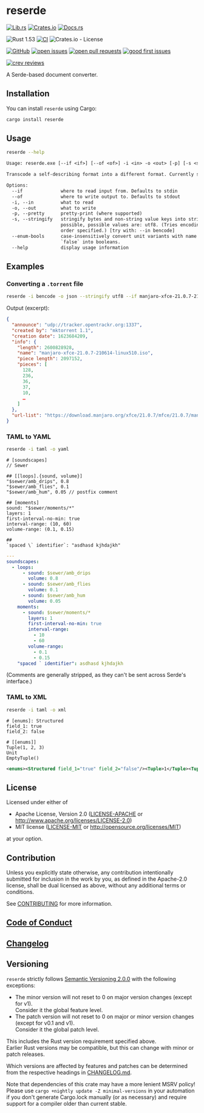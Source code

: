 # reserde

[![Lib.rs](https://img.shields.io/badge/Lib.rs-*-84f)](https://lib.rs/crates/reserde)
[![Crates.io](https://img.shields.io/crates/v/reserde)](https://crates.io/crates/reserde)
[![Docs.rs](https://docs.rs/reserde/badge.svg)](https://docs.rs/reserde)

![Rust 1.53](https://img.shields.io/static/v1?logo=Rust&label=&message=1.53&color=grey)
[![CI](https://github.com/Tamschi/reserde/workflows/CI/badge.svg?branch=develop)](https://github.com/Tamschi/reserde/actions?query=workflow%3ACI+branch%3Adevelop)
![Crates.io - License](https://img.shields.io/crates/l/reserde/0.0.2)

[![GitHub](https://img.shields.io/static/v1?logo=GitHub&label=&message=%20&color=grey)](https://github.com/Tamschi/reserde)
[![open issues](https://img.shields.io/github/issues-raw/Tamschi/reserde)](https://github.com/Tamschi/reserde/issues)
[![open pull requests](https://img.shields.io/github/issues-pr-raw/Tamschi/reserde)](https://github.com/Tamschi/reserde/pulls)
[![good first issues](https://img.shields.io/github/issues-raw/Tamschi/reserde/good%20first%20issue?label=good+first+issues)](https://github.com/Tamschi/reserde/contribute)

[![crev reviews](https://web.crev.dev/rust-reviews/badge/crev_count/reserde.svg)](https://web.crev.dev/rust-reviews/crate/reserde/)

A Serde-based document converter.

## Installation

You can install `reserde` using Cargo:

```cmd
cargo install reserde
```

## Usage

```sh
reserde --help
```

```txt
Usage: reserde.exe [--if <if>] [--of <of>] -i <in> -o <out> [-p] [-s <stringify...>] [--enum-bools]

Transcode a self-describing format into a different format. Currently supports Bencode, Bincode (--out only), CBOR, JSON (--pretty), TAML (--in only), XML, x-www-form-urlencoded (as urlencoded) and YAML. All names are lowercase.

Options:
  --if              where to read input from. Defaults to stdin
  --of              where to write output to. Defaults to stdout
  -i, --in          what to read
  -o, --out         what to write
  -p, --pretty      pretty-print (where supported)
  -s, --stringify   stringify bytes and non-string value keys into strings where
                    possible, possible values are: utf8. (Tries encodings in the
                    order specified.) [try with: --in bencode]
  --enum-bools      case-insensitively convert unit variants with name `true` or
                    `false` into booleans.
  --help            display usage information
```

## Examples

### Converting a `.torrent` file

```sh
reserde -i bencode -o json --stringify utf8 --if manjaro-xfce-21.0.7-210614-linux510.iso.torrent
```

Output (excerpt):

```json
{
  "announce": "udp://tracker.opentrackr.org:1337",
  "created by": "mktorrent 1.1",
  "creation date": 1623684209,
  "info": {
    "length": 2600828928,
    "name": "manjaro-xfce-21.0.7-210614-linux510.iso",
    "piece length": 2097152,
    "pieces": [
      128,
      236,
      36,
      37,
      10,
      …
    ]
  },
  "url-list": "https://download.manjaro.org/xfce/21.0.7/mfce/21.0.7/manjaro-xfce-21.0.7-210614-linux51anjaro-xfce-21.0.7-210614-linux510.iso"
}
```

### TAML to YAML

```sh
reserde -i taml -o yaml
```

```taml
# [soundscapes]
// Sewer

## [[loops].{sound, volume}]
"$sewer/amb_drips", 0.8
"$sewer/amb_flies", 0.1
"$sewer/amb_hum", 0.05 // postfix comment

## [moments]
sound: "$sewer/moments/*"
layers: 1
first-interval-no-min: true
interval-range: (10, 60)
volume-range: (0.1, 0.15)

##
`spaced \` identifier`: "asdhasd kjhdajkh"
```

```yaml
---
soundscapes:
  - loops:
      - sound: $sewer/amb_drips
        volume: 0.8
      - sound: $sewer/amb_flies
        volume: 0.1
      - sound: $sewer/amb_hum
        volume: 0.05
    moments:
      - sound: $sewer/moments/*
        layers: 1
        first-interval-no-min: true
        interval-range:
          - 10
          - 60
        volume-range:
          - 0.1
          - 0.15
    "spaced ` identifier": asdhasd kjhdajkh
```

(Comments are generally stripped, as they can't be sent across Serde's interface.)

### TAML to XML

```sh
reserde -i taml -o xml
```

```taml
# [enums]: Structured
field_1: true
field_2: false

# [[enums]]
Tuple(1, 2, 3)
Unit
EmptyTuple()
```

```xml
<enums><Structured field_1="true" field_2="false"/><Tuple>1</Tuple><Tuple>2</Tuple><Tuple>3</Tuple><Unit/></enums>
```

## License

Licensed under either of

- Apache License, Version 2.0
   ([LICENSE-APACHE](LICENSE-APACHE) or <http://www.apache.org/licenses/LICENSE-2.0>)
- MIT license
   ([LICENSE-MIT](LICENSE-MIT) or <http://opensource.org/licenses/MIT>)

at your option.

## Contribution

Unless you explicitly state otherwise, any contribution intentionally submitted
for inclusion in the work by you, as defined in the Apache-2.0 license, shall be
dual licensed as above, without any additional terms or conditions.

See [CONTRIBUTING](CONTRIBUTING.md) for more information.

## [Code of Conduct](CODE_OF_CONDUCT.md)

## [Changelog](CHANGELOG.md)

## Versioning

`reserde` strictly follows [Semantic Versioning 2.0.0](https://semver.org/spec/v2.0.0.html) with the following exceptions:

- The minor version will not reset to 0 on major version changes (except for v1).  
Consider it the global feature level.
- The patch version will not reset to 0 on major or minor version changes (except for v0.1 and v1).  
Consider it the global patch level.

This includes the Rust version requirement specified above.  
Earlier Rust versions may be compatible, but this can change with minor or patch releases.

Which versions are affected by features and patches can be determined from the respective headings in [CHANGELOG.md](CHANGELOG.md).

Note that dependencies of this crate may have a more lenient MSRV policy!
Please use `cargo +nightly update -Z minimal-versions` in your automation if you don't generate Cargo.lock manually (or as necessary) and require support for a compiler older than current stable.
